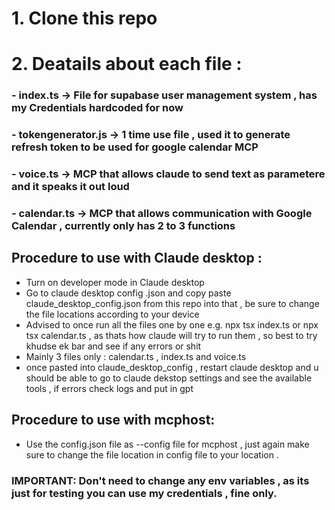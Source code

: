 # 1. Clone this repo
# 2. Deatails about each file :
### - index.ts -> File for supabase user management system , has my Credentials hardcoded for now 
### - tokengenerator.js -> 1 time use file , used it to generate refresh token to be used for google calendar MCP 
### - voice.ts -> MCP that allows claude to send text as parametere and it speaks it out loud 
### - calendar.ts -> MCP that allows communication with Google Calendar , currently only has 2 to 3 functions

## Procedure to use with Claude desktop :

- Turn on developer mode in Claude desktop
- Go to claude desktop config .json and copy paste claude_desktop_config.json from this repo into that , be sure to change the file locations according to your device
- Advised to once run all the files one by one e.g. npx tsx index.ts or npx tsx calendar.ts , as thats how claude will try to run them , so best to try khudse ek bar and see if any errors or shit
- Mainly 3 files only : calendar.ts , index.ts and voice.ts
- once pasted into claude_desktop_config , restart claude desktop and u should be able to go to claude dekstop settings and see the available tools , if errors check logs and put in gpt

## Procedure to use with mcphost:
- Use the config.json file as --config file for mcphost , just again make sure to change the file location in config file to your location .

### IMPORTANT: Don't need to change any env variables , as its just for testing you can use my credentials , fine only.
